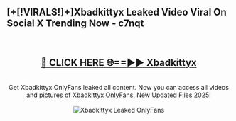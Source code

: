 <h2>[+[!VIRALS!]+]Xbadkittyx Leaked Video Viral On Social X Trending Now - c7nqt</h2>
<br>
<div align="center">
<h2><a href="https://libra.edu.pl?Xbadkittyx" rel="nofollow">🔴 CLICK HERE 🌐==►► Xbadkittyx</a></h2>
<br>
Get Xbadkittyx OnlyFans leaked all content. Now you can access all videos and pictures of Xbadkittyx OnlyFans. New Updated Files 2025!
<br>
<br>
<a href="https://libra.edu.pl?Xbadkittyx" rel="nofollow" data-target="animated-image.originalLink"><img src="https://i.ibb.co.com/WyWwxjT/player-gif2.gif" alt="Xbadkittyx Leaked OnlyFans" style="max-width: 100%; display: inline-block;" data-target="animated-image.originalImage"></a>
</div>
<br>